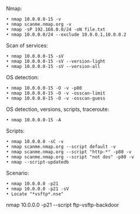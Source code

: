 Nmap:

	• nmap 10.0.0.0-15 -v
	• nmap scanme.nmap.org -v
	• nmap -sP 192.168.0.0/24 -oN file.txt
	• nmap 10.0.0.0/24 --exclude 10.0.0.1,10.0.0.2

Scan of services:

	• nmap 10.0.0.0-15 -sV
	• nmap 10.0.0.0-15 -sV --version-light
	• nmap 10.0.0.0-15 -sV --version-all

OS detection:

	• nmap 10.0.0.0-15 -O -v -p80
	• nmap 10.0.0.0-15 -O -v -osscan-limit
	• nmap 10.0.0.0-15 -O -v -osscan-guess

OS detection, versions, scripts, traceroute:

	• nmap 10.0.0.0-15 -A

Scripts:

	• nmap 10.0.0.0 -sC -v
	• nmap scanme.nmap.org --script default -v
	• nmap scanme.nmap.org --script "http-*" -p80 -v
	• nmap scanme.nmap.org --script "not dos" -p80 -v
	• nmap --script-updatedb 
	
Scenario:

	• nmap 10.0.0.0 -p21
	• nmap 10.0.0.0 -p21 -sV
	• Locate "*vsftp*.nse"
nmap 10.0.0.0 -p21 --script ftp-vsftp-backdoor